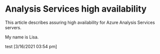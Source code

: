 # Analysis Services high availability

This article describes assuring high availability for Azure Analysis Services servers. 

My name is Lisa.

test [3/16/2021 03:54 pm]
